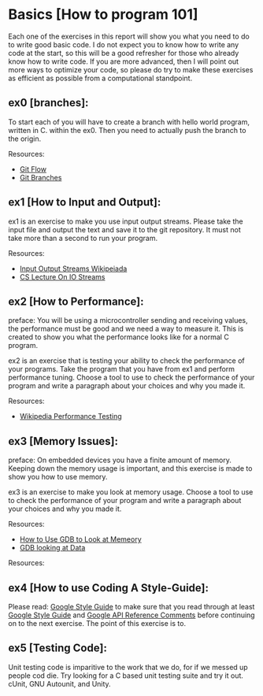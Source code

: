 # Basics [How to program 101]

Each one of the exercises in this report will show you what you need to do to write good basic code. I do not expect you to know how to write any code at the start, so this will be a good refresher for those who already know how to write code. If you are more advanced, then I will point out more ways to optimize your code, so please do try to make these exercises as efficient as possible from a computational standpoint.

## ex0 [branches]:

To start each of you will have to create a branch with hello world program, written in C. within the ex0. Then you need to actually push the branch to the origin.

Resources:
 - [Git Flow](https://www.atlassian.com/git/tutorials/comparing-workflows/gitflow-workflow)
 - [Git Branches](https://git-scm.com/book/en/v1/Git-Branching-What-a-Branch-Is)
## ex1 [How to Input and Output]:

ex1 is an exercise to make you use input output streams. Please take the input file and output the text and save it to the git repository. It must not take more than a second to run your program.

Resources:

- [Input Output Streams Wikipeiada](<https://en.wikipedia.org/wiki/Input/output_(C%2B%2B)>)
- [CS Lecture On IO Streams](https://courses.cs.vt.edu/cs1044/Notes/C04.IO.pdf)

## ex2 [How to Performance]:

preface: You will be using a microcontroller sending and receiving values, the performance must be good and we need a way to measure it. This is created to show you what the performance looks like for a normal C program.

ex2 is an exercise that is testing your ability to check the performance of your programs. Take the program that you have from ex1 and perform performance tuning. Choose a tool to use to check the performance of your program and write a paragraph about your choices and why you made it.

Resources:

- [Wikipedia Performance Testing](https://en.wikipedia.org/wiki/Software_performance_testing)

## ex3 [Memory Issues]:

preface: On embedded devices you have a finite amount of memory. Keeping down the memory usage is important, and this exercise is made to show you how to use memory.

ex3 is an exercise to make you look at memory usage. Choose a tool to use to check the performance of your program and write a paragraph about your choices and why you made it.

Resources:

- [How to Use GDB to Look at Memeory](https://sourceware.org/gdb/onlinedocs/gdb/Memory.html)
- [GDB looking at Data](ftp://ftp.gnu.org/old-gnu/Manuals/gdb/html_chapter/gdb_9.html)

Resources:
## ex4 [How to use Coding A Style-Guide]:

Please read: [Google Style Guide](https://developers.google.com/style) to make sure that you read through at least [Google Style Guide](https://developers.google.com/style/highlights) and [Google API Reference Comments](https://developers.google.com/style/api-reference-comments) before continuing on to the next exercise. The point of this exercise is to.

## ex5 [Testing Code]:

Unit testing code is imparitive to the work that we do, for if we messed up people cod die. Try looking for a C based unit testing suite and try it out. cUnit, GNU Autounit, and Unity.

